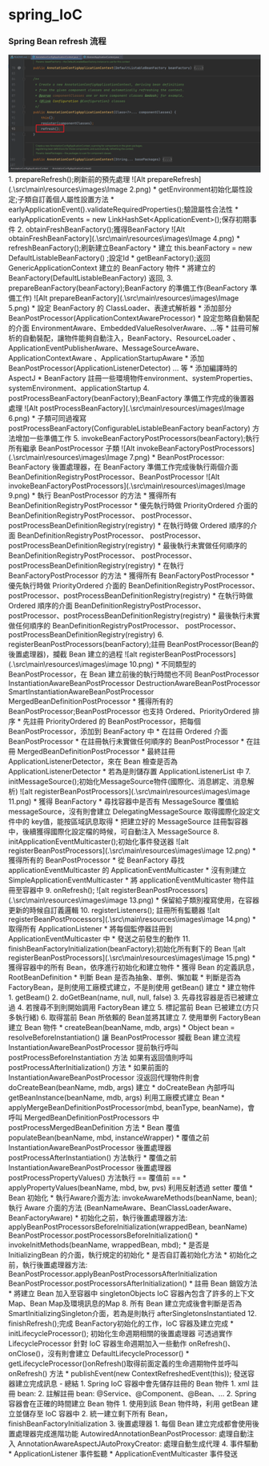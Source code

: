 # spring_IoC
### Spring Bean refresh 流程
<img src=".\src\main\resources\images\Image 1.png"/>
1. prepareRefresh();刷新前的預先處理
   ![Alt prepareRefresh](.\src\main\resources\images\Image 2.png)
   * getEnvironment初始化屬性設定;子類自訂義個人屬性設置方法
   * earlyApplicationEvent().validateRequiredProperties();驗證屬性合法性
   * earlyApplicationEvents = new LinkHashSet&lt;ApplicationEvent&gt;();保存初期事件
2. obtainFreshBeanFactory();獲得BeanFactory
   ![Alt obtainFreshBeanFactory](.\src\main\resources\images\Image 4.png)
   * refreshBeanFactory();刷新建立BeanFactory
   * 建立 this.beanFactory = new DefaultListableBeanFactory() ;設定Id
   * getBeanFactory();返回 GenericApplicationContext 建立的 BeanFactory 物件
   * 將建立的 BeanFactory(DefaultListableBeanFactory) 返回,
3. prepareBeanFactory(beanFactory);BeanFactory 的準備工作(BeanFactory 準備工作)
   ![Alt prepareBeanFactory](.\src\main\resources\images\Image 5.png)
   * 設定 BeanFactory 的 ClassLoader、表達式解析器
   * 添加部分 BeanPostProcessor(ApplicationContextAwareProcessor)
   * 設定忽略自動裝配的介面 EnvironmentAware、EmbeddedValueResolverAware、...等
   * 註冊可解析的自動裝配，讓物件能夠自動注入，BeanFactory、ResourceLoader
     、ApplicationEventPublisherAware、MessageSourceAware、ApplicationContextAware
     、ApplicationStartupAware
   * 添加 BeanPostProcessor(ApplicationListenerDetector) ... 等
   * 添加編譯時的 AspectJ
   * BeanFactory 註冊一些環境物件environment、systemProperties、systemEnvironment、applicationStartup
4. postProcessBeanFactory(beanFactory);BeanFactory 準備工作完成的後置器處理
   ![Alt postProcessBeanFactory](.\src\main\resources\images\Image 6.png)
   * 子類可同過複寫 postProcessBeanFactory(ConfigurableListableBeanFactory beanFactory) 方法增加一些準備工作
5. invokeBeanFactoryPostProcessors(beanFactory);執行所有繼承 BeanPostProcessor 子類
   ![Alt invokeBeanFactoryPostProcessors](.\src\main\resources\images\Image 7.png)
   * BeanPostProcessor: BeanFactory 後置處理器，在 BeanFactory 準備工作完成後執行兩個介面
     BeanDefinitionRegistryPostProcessor、BeanPostProcessor
   ![Alt invokeBeanFactoryPostProcessors](.\src\main\resources\images\Image 9.png)
   * 執行 BeanPostProcessor 的方法
     * 獲得所有 BeanDefinitionRegistryPostProcessor
     * 優先執行時做 PriorityOrdered 介面的 BeanDefinitionRegistryPostProcessor、
       postProcessor、postProcessBeanDefinitionRegistry(registry)
     * 在執行時做 Ordered 順序的介面 BeanDefinitionRegistryPostProcessor、
       postProcessor、postProcessBeanDefinitionRegistry(registry)
     * 最後執行未實做任何順序的 BeanDefinitionRegistryPostProcessor、
       postProcessor、postProcessBeanDefinitionRegistry(registry)
   * 在執行 BeanFactoryPostProcessor 的方法
      * 獲得所有 BeanFactoryPostProcessor
      * 優先執行時做 PriorityOrdered 介面的 BeanDefinitionRegistryPostProcessor、
        postProcessor、postProcessBeanDefinitionRegistry(registry)
      * 在執行時做 Ordered 順序的介面 BeanDefinitionRegistryPostProcessor、
        postProcessor、postProcessBeanDefinitionRegistry(registry)
      * 最後執行未實做任何順序的 BeanDefinitionRegistryPostProcessor、
        postProcessor、postProcessBeanDefinitionRegistry(registry)
6. registerBeanPostProcessors(beanFactory);註冊 BeanPostProcessor(Bean的後置處理器)，攔截 Bean 建立的過程
    ![alt registerBeanPostProcessors](.\src\main\resources\images\image 10.png)
   * 不同類型的 BeanPostProcessor，在 Bean 建立前後的執行時間也不同  
     BeanPostProcessor  
     InstantiationAwareBeanPostProcessor  
     DestructionAwareBeanPostProcessor  
     SmartInstantiationAwareBeanPostProcessor  
     MergedBeanDefinitionPostProcessor
     * 獲得所有的 BeanPostProcessor;BeanPostProcessor 也支持 Ordered、PriorityOrdered 排序
     * 先註冊 PriorityOrdered 的 BeanPostProcessor，把每個 BeanPostProcessor，添加到 
       BeanFactory 中
     * 在註冊 Ordered 介面 BeanPostProcessor
     * 在註冊執行未實做任何順序的 BeanPostProcessor
     * 在註冊 MergedBeanDefinitionPostProcessor
     * 最終註冊 ApplicationListenerDetector，來在 Bean 檢查是否為 ApplicationListenerDetector
       * 若為是則儲存置 ApplicationListenerList 中
7. initMessageSource();初始化MessageSource物件(國際化、消息綁定、消息解析)
   ![alt registerBeanPostProcessors](.\src\main\resources\images\image 11.png)
   * 獲得 BeanFactory
   * 尋找容器中是否有 MessageSource 覆值給 messageSource，沒有則會建立 DelegatingMessageSource
     取得國際化設定文件中的 key值，能按區域訊息取得
   * 把建立好的 MessageSource 註冊製容器中，後續獲得國際化設定檔的時候，可自動注入 MessageSource
8. initApplicationEventMulticaster();初始化事件發送器
   ![alt registerBeanPostProcessors](.\src\main\resources\images\image 12.png)
   * 獲得所有的 BeanPostProcessor
   * 從 BeanFactory 尋找 applicationEventMulticaster 的 ApplicationEventMulticaster
   * 沒有則建立 SimpleApplicationEventMulticaster
   * 將 applicationEventMulticaster 物件註冊至容器中
9. onRefresh();
   ![alt registerBeanPostProcessors](.\src\main\resources\images\image 13.png)
   * 保留給子類別複寫使用，在容器更新的時候自訂義邏輯
10. registerListeners(); 註冊所有監聽器
    ![alt registerBeanPostProcessors](.\src\main\resources\images\image 14.png)
    * 取得所有 ApplicationListener
    * 將每個監停器註冊到 ApplicationEventMulticaster 中
    * 發送之前發生的動作
11. finishBeanFactoryInitialization(beanFactory);初始化所有剩下的 Bean
    ![alt registerBeanPostProcessors](.\src\main\resources\images\image 15.png)
    * 獲得容器中的所有 Bean，依序進行初始化和建立物件
    * 獲得 Bean 的定義訊息，RootBeanDefinition
    * 判斷 Bean 是否為抽象、單例、懶加載
      * 判斷是否為 FactoryBean，是則使用工廠模式建立，不是則使用 getBean() 建立
      * 建立物件
        1. getBeam()
        2. doGetBean(name, null, null, false)
        3. 先尋找容器是否已被建立過
        4. 若搜尋不到則開始調用 FactoryBean 建立
        5. 標記當前 Bean 已被建立(方只多執行緒)
        6. 取得當前 Bean 所依賴的 Bean並將其建立
        7. 使用單例 FactoryBean 建立 Bean 物件
            * createBean(beanName, mdb, args)
            * Object bean = resolveBeforeInstantiation() 讓 BeanPostProcessor 攔截 Bean 建立流程  
              InstantiationAwareBeanPostProcessor 提前執行呼叫 postProcessBeforeInstantiation 方法  
              如果有返回值則呼叫 postProcessAfterInitialization() 方法
            * 如果前面的 InstantiationAwareBeanPostProcessor 沒返回代理物件則會 doCreateBean(beanName, mdb, args) 建立
              * doCreateBean 內部呼叫 getBeanInstance(beanName, mdb, args) 利用工廠模式建立 Bean
              * applyMergeBeanDefinitionPostProcessor(mbd, beanType, beanName)，會呼叫 MergedBeanDefinitionPostProcessors 中
                postProcessMergedBeanDefinition 方法
              * Bean 覆值 populateBean(beanName, mbd, instanceWrapper)
                * 覆值之前 InstantiationAwareBeanPostProcessor 後置處理器
                  postProcessAfterInstantiation() 方法執行
                * 覆值之前 InstantiationAwareBeanPostProcessor 後置處理器
                  postProcessPropertyValues() 方法執行  
                == 覆值前 ==
                * applyPropertyValues(beanName, mbd, bw, pvs) 利用反射透過 setter 覆值
              * Bean 初始化
                * 執行Aware介面方法: invokeAwareMethods(beanName, bean);執行 Aware 介面的方法
                  (BeanNameAware、BeanClassLoaderAware、BeanFactoryAware)
                * 初始化之前，執行後置處理器方法: applyBeanPostProcessorsBeforeInitialization(wrappedBean, beanName)
                  BeanPostProcessor.postProcessorsBeforeInitialization()
                * invokeInitMethods(beanName, wrappedBean, mbd);
                  * 是否是 InitializingBean 的介面，執行規定的初始化
                  * 是否自訂義初始化方法
                * 初始化之前，執行後置處理器方法: BeanPostProcessor.applyBeanPostProcessorsAfterInitialization
                  BeanPostProcessor.postProcessorsAfterInitialization()
              * 註冊 Bean 銷毀方法
            * 將建立 Bean 加入至容器中 singletonObjects
           IoC 容器內包含了許多的上下文Map、Bean Map及環境訊息的Map
        8. 所有 Bean 建立完成後會判斷是否為 SmartInitializingSingleton介面，若為是則執行 afterSingletonsInstantiated
12. finishRefresh();完成 BeanFactory初始化的工作，IoC 容器及建立完成
    * initLifecycleProcessor(); 初始化生命週期相關的後置處理器
      可透過實作 LifecycleProcessor 針對 IoC 容器生命週期加入一些動作
      onRefresh()、onClose()，沒有則會建立 DefaultLifecycleProcessor()
    * getLifecycleProcessor()onRefresh()取得前面定義的生命週期物件並呼叫
      onRefresh() 方法
    * publishEvent(new ContextRefreshedEvent(this)); 發送容器建立完成訊息
- 總結
1. Spring IoC 容器中會先儲存註冊的 Bean 物件
   1. xml 註冊 bean: <bean>
   2. 註解註冊 bean: @Service、@Component、@Bean、...
2. Spring 容器會在正確的時間建立 Bean 物件
   1. 使用到該 Bean 物件時，利用 getBean 建立並儲存至 IoC 容器中
   2. 統一建立剩下所有 Bean，finishBeanFactoryInitialization
3. 後置處理器
   1. 每個 Bean 建立完成都會使用後置處理器完成進階功能
      AutowiredAnnotationBeanPostProcessor: 處理自動注入  
      AnnotationAwareAspectJAutoProxyCreator: 處理自動生成代理
4. 事件驅動
   * ApplicationListener 事件監聽
   * ApplicationEventMulticaster 事件發送
